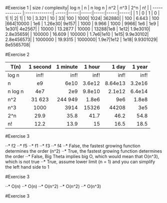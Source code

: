 
#Exercise 1 
| size / complexity| log n  | n | n log n | n^2 | n^3 | 2^n | n! |
| ------------- |:-------------:| -----:|-----:|-----:|-----:|-----:|-----:|
| 1     | 0         | 1      | 0     | 1| 1| 2| 1|
| 10    | 3.321     | 10     | 33| 100   | 1000| 1024| 362880|
| 100   | 6.643     | 100    |664|10000  | 1e6 | 1.26e30| 9e157|
| 1000  | 9.966     | 1000   | 9966| 1e6   | 1e9 | 1e301| 4e2567|
| 10000  | 13.2877  | 10000  | 13288|1e8   | 1e12| 1.9e3010| 2.8e35659|
| 100000 | 16.609   | 100000 | 1.7e6|1e10  | 1e15| 9.9e30102| 2.8e456573|
| 1000000 | 19.9315 | 1000000| 1.9e7|1e12  | 1e18| 9.9301029| 8e5565708|

#Exercise 2

| T(n)| 1 second  | 1 minute | 1 hour | 1 day | 1 year | 
| ------------- |:-------------:| -----:|-----:|-----:|-----:|
| log n     | inf!| inf!| inf!| inf!| inf!| 
| n | e9 | 6e10| 3.6e12 | 8.64e13| 3.2e16|
| n log n| 4e7 | 2e9| 9.8e10| 2.1e12| 6.4e14|
| n^2| 31 623| 244 949| 1.8e6| 9e6| 1.8e8|
| n^3| 1000| 3914| 15326| 44208| 3e5| 
| 2^n| 29.9| 35.8| 41.7| 46.2| 54.8| 
| n!| 12.2| 13.9| 15 | 16.5 | 18.5| 


#Exercise 3

⋅⋅* f2 
⋅⋅* f5
⋅⋅* f1
⋅⋅* f3
⋅⋅* f4
⋅⋅* False, the fastest growing function determines the order (n^2)
⋅⋅* True, the fastest growing function determines the order
⋅⋅* False, Big Theta implies big O, which would mean that O(n^3), which is not true
⋅⋅* True, assume lower limit (n = 1) and you can simplify the left hand side to 1

#Exercise 3

⋅⋅* O(n)
⋅⋅* O(n)
⋅⋅* O(n^2) 
⋅⋅* O(n^2)
⋅⋅* O(n^3)

#Exercise 3


